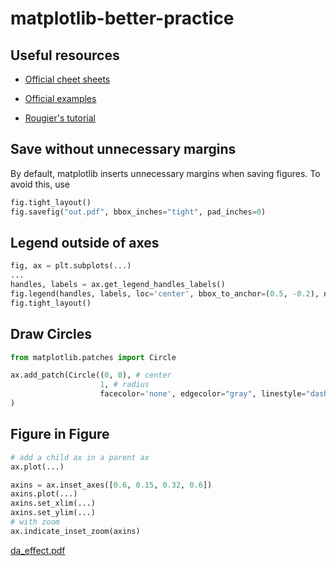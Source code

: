# matplotlib-better-practice

## Useful resources

* [Official cheet sheets](https://github.com/matplotlib/cheatsheets)
* [Official examples](https://matplotlib.org/stable/gallery/index)

* [Rougier's tutorial](https://github.com/rougier/matplotlib-tutorial)

## Save without unnecessary margins

By default, matplotlib inserts unnecessary margins when saving figures. To avoid this, use

```python
fig.tight_layout()
fig.savefig("out.pdf", bbox_inches="tight", pad_inches=0)
```

## Legend outside of axes

```python
fig, ax = plt.subplots(...)
...
handles, labels = ax.get_legend_handles_labels()
fig.legend(handles, labels, loc='center', bbox_to_anchor=(0.5, -0.2), ncol=2, borderpad=0.3, labelspacing=1, fontsize=11)
fig.tight_layout()
```

## Draw Circles


```python
from matplotlib.patches import Circle

ax.add_patch(Circle((0, 0), # center
                    1, # radius
                    facecolor='none', edgecolor="gray", linestyle="dashed", linewidth=2, alpha=0.5)
)
```

## Figure in Figure


```python
# add a child ax in a parent ax
ax.plot(...)

axins = ax.inset_axes([0.6, 0.15, 0.32, 0.6])
axins.plot(...)
axins.set_xlim(...)
axins.set_ylim(...)
# with zoom
ax.indicate_inset_zoom(axins)
```

[da_effect.pdf](https://github.com/moskomule/matplotlib-better-practice/files/14075076/da_effect.pdf)
